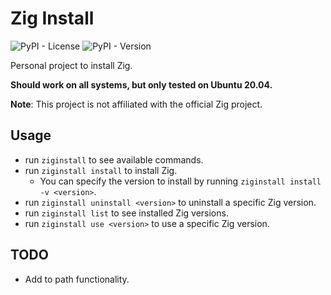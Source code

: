 # Zig Install
![PyPI - License](https://img.shields.io/pypi/l/ziginstall) ![PyPI - Version](https://img.shields.io/pypi/v/ziginstall?style=for-the-badge&color=%23ffd343)


Personal project to install Zig.

**Should work on all systems, but only tested on Ubuntu 20.04.**

**Note**: This project is not affiliated with the official Zig project.

## Usage

- run ```ziginstall``` to see available commands.
- run ```ziginstall install``` to install Zig.
    - You can specify the version to install by running ```ziginstall install -v <version>```.
- run ```ziginstall uninstall <version>``` to uninstall a specific Zig version. 
- run ```ziginstall list``` to see installed Zig versions.
- run ```ziginstall use <version>``` to use a specific Zig version.

## TODO

- Add to path functionality.
